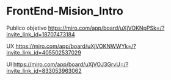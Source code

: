 # FrontEnd-Mision_Intro

Publico objetivo https://miro.com/app/board/uXjVOKNpPSk=/?invite_link_id=18707473184

UX https://miro.com/app/board/uXjVOKNWWYk=/?invite_link_id=405502537029

UI https://miro.com/app/board/uXjVOJ3GrvU=/?invite_link_id=833053963062

